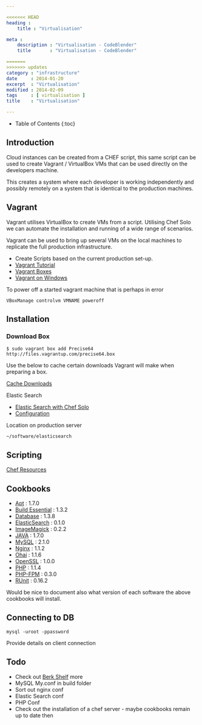 ```yaml
---

<<<<<<< HEAD
heading :
    title : "Virtualisation"

meta :
    description : "Virtualisation - CodeBlender"
    title       : "Virtualisation - CodeBlender"

=======
>>>>>>> updates
category : "infrastructure"
date     : 2014-01-20
excerpt  : "Virtualisation"
modified : 2014-02-09
tags     : [ virtualisation ]
title    : "Virtualisation"

---
```


* Table of Contents
{:toc}

## Introduction

Cloud instances can be created from a CHEF script, this same script can
be used to create Vagrant / VirtualBox VMs that can be used directly on
the developers machine.

This creates a system where each developer is working independently
and possibly remotely on a system that is identical to the production
machines.

## Vagrant
Vagrant utilises VirtualBox to create VMs from a script. Utilising
Chef Solo we can automate the installation and running of a wide range
of scenarios.

Vagrant can be used to bring up several VMs on the local machines to
replicate the full production infrastructure.

* Create Scripts based on the current production set-up.
* [Vagrant Tutorial](http://iostudio.github.com/LunchAndLearn/2012/03/21/vagrant.html)
* [Vagrant Boxes](https://github.com/mitchellh/vagrant/wiki/Available-Vagrant-Boxes)
* [Vagrant on Windows](http://www.enrise.com/2012/12/git-and-vagrant-in-a-windows-environment/)

To power off a started vagrant machine that is perhaps in error

    VBoxManage controlvm VMNAME poweroff

## Installation

### Download Box

    $ sudo vagrant box add Precise64 http://files.vagrantup.com/precise64.box

Use the below to cache certain downloads Vagrant will make when preparing a box.

[Cache Downloads](https://github.com/avit/vagrant-apt_cache)

Elastic Search

* [Elastic Search with Chef Solo](http://www.elasticsearch.org/tutorials/2012/03/21/deploying-elasticsearch-with-chef-solo.html)
* [Configuration](http://www.elasticsearch.org/guide/reference/setup/configuration.html)

Location on production server

    ~/software/elasticsearch

## Scripting

[Chef Resources](http://wiki.opscode.com/display/chef/Resources)

## Cookbooks

* [Apt](http://community.opscode.com/cookbooks/apt)                         : 1.7.0
* [Build Essential](http://community.opscode.com/cookbooks/build-essential) : 1.3.2
* [Database](http://community.opscode.com/cookbooks/database)               : 1.3.8
* [ElasticSearch](http://community.opscode.com/cookbooks/elasticsearch)     : 0.1.0
* [ImageMagick](http://community.opscode.com/cookbooks/imagemagick)         : 0.2.2
* [JAVA](http://community.opscode.com/cookbooks/java)                       : 1.7.0
* [MySQL](http://community.opscode.com/cookbooks/mysql)                     : 2.1.0
* [Nginx](http://community.opscode.com/cookbooks/nginx)                     : 1.1.2
* [Ohai](http://community.opscode.com/cookbooks/ohai)                       : 1.1.6
* [OpenSSL](http://community.opscode.com/cookbooks/openssl)                 : 1.0.0
* [PHP](http://community.opscode.com/cookbooks/php)                         : 1.1.4
* [PHP-FPM](http://community.opscode.com/cookbooks/php-fpm)                 : 0.3.0
* [RUnit](http://community.opscode.com/cookbooks/runit)                     : 0.16.2

Would be nice to document also what version of each software the above cookbooks will install.

## Connecting to DB

    mysql -uroot -ppassword

Provide details on client connection

## Todo
* Check out [Berk Shelf](http://berkshelf.com/) more
* MySQL My.conf in build folder
* Sort out nginx conf
* Elastic Search conf
* PHP Conf
* Check out the installation of a chef server - maybe cookbooks remain up to date then
